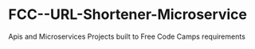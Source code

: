 # FCC--URL-Shortener-Microservice
Apis and Microservices Projects built to Free Code Camps requirements
